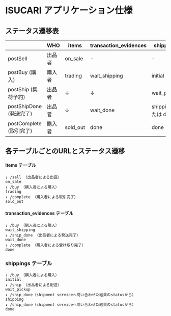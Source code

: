 # ISUCARI アプリケーション仕様

## ステータス遷移表

|                       | WHO    | items    | transaction_evidences | shippings            |
|-----------------------|--------|----------|-----------------------|----------------------|
| postSell              | 出品者  | on_sale  | -                    | -                    |
| postBuy  (購入)      | 購入者  | trading  | wait_shipping         | initial              |
| postShip (集荷予約)   | 出品者 | ↓        | ↓                     | wait_pickup          |
| postShipDone (発送完了)|  出品者 | ↓        | wait_done             | shipping または done |
| postComplete (取引完了)| 購入者  | sold_out | done                  | done                 |


## 各テーブルごとのURLとステータス遷移

#### items テーブル

```
↓ /sell （出品者による出品）
on_sale
↓ /buy （購入者による購入）
trading
↓ /complete （購入者による取引完了）
sold_out
```

#### transaction_evidences テーブル

```
↓ /buy （購入者による購入）
wait_shipping
↓ /ship_done （出品者による発送完了）
wait_done
↓ /complete （購入者による受け取り完了）
done
```

### shippings テーブル

```
↓ /buy （購入者による購入）
initial
↓ /ship （出品者による配送）
wait_pickup
↓ /ship_done（shipment serviceへ問い合わせた結果のstatusから）
shipping
↓ /ship_done（shipment serviceへ問い合わせた結果のstatusから）
done
```
